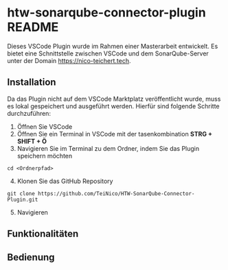# htw-sonarqube-connector-plugin README

Dieses VSCode Plugin wurde im Rahmen einer Masterarbeit entwickelt.
Es bietet eine Schnittstelle zwischen VSCode und dem SonarQube-Server unter der Domain https://nico-teichert.tech.

## Installation

Da das Plugin nicht auf dem VSCode Marktplatz veröffentlicht wurde, muss es lokal gespeichert und ausgeführt werden.
Hierfür sind folgende Schritte durchzuführen:

1. Öffnen Sie VSCode 
2. Öffnen Sie ein Terminal in VSCode mit der tasenkombination **STRG + SHIFT + Ö**
3. Navigieren Sie im Terminal zu dem Ordner, indem Sie das Plugin speichern möchten
```
cd <Ordnerpfad>
```
4. Klonen Sie das GitHub Repository
```
git clone https://github.com/TeiNico/HTW-SonarQube-Connector-Plugin.git
```
5. Navigieren

## Funktionalitäten

## Bedienung

